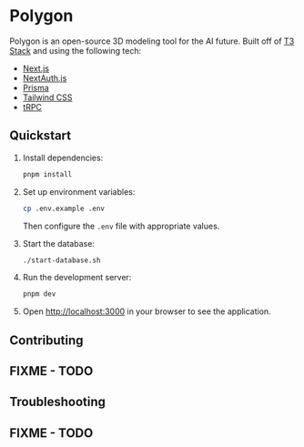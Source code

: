 # Polygon

Polygon is an open-source 3D modeling tool for the AI future. Built off of [T3 Stack](https://create.t3.gg/) and using the following tech:

- [Next.js](https://nextjs.org)
- [NextAuth.js](https://next-auth.js.org)
- [Prisma](https://prisma.io)
- [Tailwind CSS](https://tailwindcss.com)
- [tRPC](https://trpc.io)

## Quickstart

1. Install dependencies:

   ```bash
   pnpm install
   ```

2. Set up environment variables:

   ```bash
   cp .env.example .env
   ```

   Then configure the `.env` file with appropriate values.

3. Start the database:

   ```bash
   ./start-database.sh
   ```

4. Run the development server:

   ```bash
   pnpm dev
   ```

5. Open [http://localhost:3000](http://localhost:3000) in your browser to see the application.

## Contributing

## FIXME - TODO

## Troubleshooting

## FIXME - TODO
